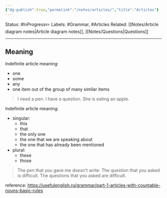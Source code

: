 ```yaml
---
{"dg-publish":true,"permalink":"/notes/articles/","title":"Articles"}
---
```


Status: #InProgress✏️ 
Labels: #Grammar, #Articles 
Related: [[Notes/Article diagram notes\|Article diagram notes]], [[Notes/Questions\|Questions]]

---

## Meaning

Indefinite article meaning:
- one
- some
- any
- one item out of the group of many similar items

>I need a pen.
>I have a question.
>She is eating an apple.

Indefinite article meaning:
- singular:
	- this
	- that
	- the only one
	- the one that we are speaking about
	- the one that has already been mentioned
- plural:
	- these
	- those

>The pen that you gave me doesn't write.
>The question that you asked is difficult.
>The questions that you asked are difficult.

reference: https://usefulenglish.ru/grammar/part-1-articles-with-countable-nouns-basic-rules